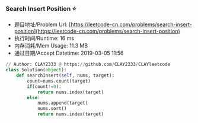 
### Search Insert Position :star:
- 题目地址/Problem Url: [https://leetcode-cn.com/problems/search-insert-position](https://leetcode-cn.com/problems/search-insert-position)
- 执行时间/Runtime: 16 ms 
- 内存消耗/Mem Usage: 11.3 MB
- 通过日期/Accept Datetime: 2019-03-05 11:56
```python
// Author: CLAY2333 @ https://github.com/CLAY2333/CLAYleetcode
class Solution(object):
    def searchInsert(self, nums, target):
        count=nums.count(target)
        if(count!=0):
            return nums.index(target)
        else:
            nums.append(target)
            nums.sort()
            return nums.index(target)

```

